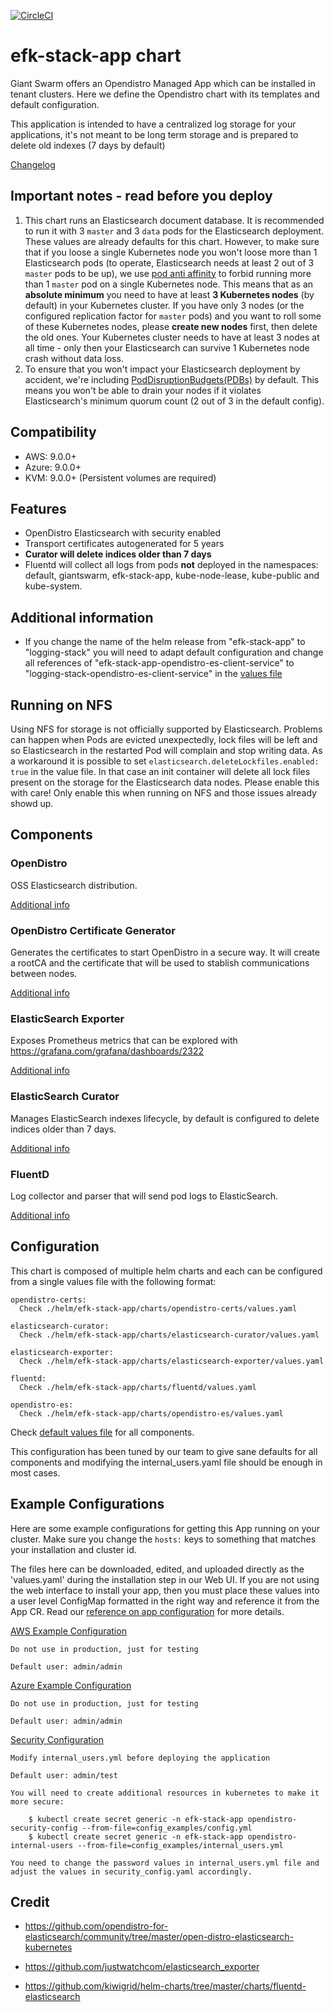 [![CircleCI](https://circleci.com/gh/giantswarm/efk-stack-app.svg?style=shield)](https://circleci.com/gh/giantswarm/efk-stack-app)

# efk-stack-app chart

Giant Swarm offers an Opendistro Managed App which can be installed in tenant clusters.
Here we define the Opendistro chart with its templates and default configuration.

This application is intended to have a centralized log storage for your applications, it's not meant to be long term storage and is prepared to delete old indexes (7 days by default)

[Changelog](./CHANGELOG.md)

## Important notes - read before you deploy

1. This chart runs an Elasticsearch document database. It is recommended to run it with
   3 `master` and 3 `data` pods for the Elasticsearch deployment. These values are already
   defaults for this chart. However, to make sure that if you loose a single Kubernetes node
   you won't loose more than 1 Elasticsearch pods (to operate, Elasticsearch needs at least
   2 out of 3 `master` pods to be up), we use [pod anti affinity](https://kubernetes.io/docs/concepts/scheduling-eviction/assign-pod-node/#inter-pod-affinity-and-anti-affinity)
   to forbid running more than 1 `master` pod on a single Kubernetes node. This means that
   as an **absolute minimum** you need to have at least **3 Kubernetes nodes** (by default)
   in your Kubernetes cluster. If you have only 3 nodes (or the configured replication
   factor for `master` pods) and you want to roll some of these Kubernetes nodes,
   please **create new nodes** first, then delete the old ones. Your Kubernetes cluster
   needs to have
   at least 3 nodes at all time - only then your Elasticsearch can survive 1 Kubernetes
   node crash without data loss.
2. To ensure that you won't impact your Elasticsearch deployment by accident, we're including
   [PodDisruptionBudgets(PDBs)](https://kubernetes.io/docs/tasks/run-application/configure-pdb/)
   by default. This means you won't be able to drain your nodes if it violates
   Elasticsearch's minimum quorum count (2 out of 3 in the default config).


## Compatibility
- AWS: 9.0.0+
- Azure: 9.0.0+
- KVM: 9.0.0+       (Persistent volumes are required)

## Features
- OpenDistro Elasticsearch with security enabled
- Transport certificates autogenerated for 5 years
- **Curator will delete indices older than 7 days**
- Fluentd will collect all logs from pods **not** deployed in the namespaces: default, giantswarm, efk-stack-app, kube-node-lease, kube-public and kube-system.

## Additional information

- If you change the name of the helm release from "efk-stack-app" to "logging-stack" you will need to adapt default configuration and change all references of "efk-stack-app-opendistro-es-client-service" to "logging-stack-opendistro-es-client-service" in the [values file](./helm/efk-stack-app/values.yaml)

## Running on NFS

Using NFS for storage is not officially supported by Elasticsearch. Problems can happen when Pods are evicted unexpectedly, lock files will be left and so Elasticsearch in the restarted Pod will complain and stop writing data. As a workaround it is possible to set `elasticsearch.deleteLockfiles.enabled: true` in the value file. In that case an init container will delete all lock files present on the storage for the Elasticsearch data nodes. Please enable this with care! Only enable this when running on NFS and those issues already showd up.



## Components

### OpenDistro
OSS Elasticsearch distribution.

[Additional info](./helm/efk-stack-app/charts/opendistro-es/README.md)

### OpenDistro Certificate Generator
Generates the certificates to start OpenDistro in a secure way. It will create a rootCA and the certificate that will be used to stablish communications between nodes.

[Additional info](./helm/efk-stack-app/charts/opendistro-certs/README.md)

### ElasticSearch Exporter
Exposes Prometheus metrics that can be explored with https://grafana.com/grafana/dashboards/2322

[Additional info](./helm/efk-stack-app/charts/elasticsearch-exporter/README.md)

### ElasticSearch Curator
Manages ElasticSearch indexes lifecycle, by default is configured to delete indices older than 7 days.

[Additional info](./helm/efk-stack-app/charts/elasticsearch-curator/README.md)

### FluentD
Log collector and parser that will send pod logs to ElasticSearch.

[Additional info](./helm/efk-stack-app/charts/fluentd-elasticsearch/README.md)


## Configuration

This chart is composed of multiple helm charts and each can be configured from a single values file with the following format:

```
opendistro-certs:
  Check ./helm/efk-stack-app/charts/opendistro-certs/values.yaml

elasticsearch-curator:
  Check ./helm/efk-stack-app/charts/elasticsearch-curator/values.yaml

elasticsearch-exporter:
  Check ./helm/efk-stack-app/charts/elasticsearch-exporter/values.yaml

fluentd:
  Check ./helm/efk-stack-app/charts/fluentd/values.yaml

opendistro-es:
  Check ./helm/efk-stack-app/charts/opendistro-es/values.yaml
```

Check [default values file](./helm/efk-stack-app/values.yaml) for all components.

This configuration has been tuned by our team to give sane defaults for all components and modifying the internal_users.yaml file should be enough in most cases.

## Example Configurations

Here are some example configurations for getting this App running on your cluster.
Make sure you change the `hosts:` keys to something that matches your installation
and cluster id.

The files here can be downloaded, edited, and uploaded directly as the 'values.yaml'
during the installation step in our Web UI. If you are not using the web interface
to install your app, then you must place these values into a user level ConfigMap formatted
in the right way and reference it from the App CR. Read our [reference on app configuration](https://docs.giantswarm.io/reference/app-configuration/) for more details.


[AWS Example Configuration](./example_values/ingress_enabled_aws.yaml)

    Do not use in production, just for testing

    Default user: admin/admin

[Azure Example Configuration](./example_values/ingress_enabled_azure.yaml)

    Do not use in production, just for testing

    Default user: admin/admin

[Security Configuration](./example_values/security_config.yaml)

    Modify internal_users.yml before deploying the application

    Default user: admin/test

    You will need to create additional resources in kubernetes to make it more secure:

        $ kubectl create secret generic -n efk-stack-app opendistro-security-config --from-file=config_examples/config.yml
        $ kubectl create secret generic -n efk-stack-app opendistro-internal-users --from-file=config_examples/internal_users.yml

    You need to change the password values in internal_users.yml file and adjust the values in security_config.yaml accordingly.



## Credit

* https://github.com/opendistro-for-elasticsearch/community/tree/master/open-distro-elasticsearch-kubernetes

* https://github.com/justwatchcom/elasticsearch_exporter

* https://github.com/kiwigrid/helm-charts/tree/master/charts/fluentd-elasticsearch
